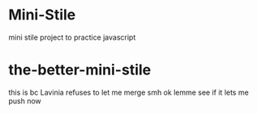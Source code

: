 # Mini-Stile
mini stile project to practice javascript
# the-better-mini-stile
this is bc Lavinia refuses to let me merge smh
ok lemme see if it lets me push now 
